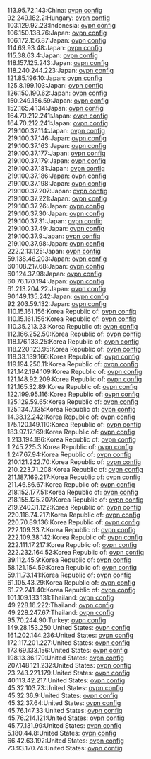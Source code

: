 113.95.72.143:China: [ovpn config](vpn/113_95_72_143.ovpn)  
92.249.182.2:Hungary: [ovpn config](vpn/92_249_182_2.ovpn)  
103.129.92.23:Indonesia: [ovpn config](vpn/103_129_92_23.ovpn)  
106.150.138.76:Japan: [ovpn config](vpn/106_150_138_76.ovpn)  
106.172.156.87:Japan: [ovpn config](vpn/106_172_156_87.ovpn)  
114.69.93.48:Japan: [ovpn config](vpn/114_69_93_48.ovpn)  
115.38.63.4:Japan: [ovpn config](vpn/115_38_63_4.ovpn)  
118.157.125.243:Japan: [ovpn config](vpn/118_157_125_243.ovpn)  
118.240.244.223:Japan: [ovpn config](vpn/118_240_244_223.ovpn)  
121.85.196.10:Japan: [ovpn config](vpn/121_85_196_10.ovpn)  
125.8.199.103:Japan: [ovpn config](vpn/125_8_199_103.ovpn)  
126.150.190.62:Japan: [ovpn config](vpn/126_150_190_62.ovpn)  
150.249.156.59:Japan: [ovpn config](vpn/150_249_156_59.ovpn)  
152.165.4.134:Japan: [ovpn config](vpn/152_165_4_134.ovpn)  
164.70.212.241:Japan: [ovpn config](vpn/164_70_212_241.ovpn)  
164.70.212.241:Japan: [ovpn config](vpn/164_70_212_241.ovpn)  
219.100.37.114:Japan: [ovpn config](vpn/219_100_37_114.ovpn)  
219.100.37.146:Japan: [ovpn config](vpn/219_100_37_146.ovpn)  
219.100.37.163:Japan: [ovpn config](vpn/219_100_37_163.ovpn)  
219.100.37.177:Japan: [ovpn config](vpn/219_100_37_177.ovpn)  
219.100.37.179:Japan: [ovpn config](vpn/219_100_37_179.ovpn)  
219.100.37.181:Japan: [ovpn config](vpn/219_100_37_181.ovpn)  
219.100.37.186:Japan: [ovpn config](vpn/219_100_37_186.ovpn)  
219.100.37.198:Japan: [ovpn config](vpn/219_100_37_198.ovpn)  
219.100.37.207:Japan: [ovpn config](vpn/219_100_37_207.ovpn)  
219.100.37.221:Japan: [ovpn config](vpn/219_100_37_221.ovpn)  
219.100.37.26:Japan: [ovpn config](vpn/219_100_37_26.ovpn)  
219.100.37.30:Japan: [ovpn config](vpn/219_100_37_30.ovpn)  
219.100.37.31:Japan: [ovpn config](vpn/219_100_37_31.ovpn)  
219.100.37.49:Japan: [ovpn config](vpn/219_100_37_49.ovpn)  
219.100.37.9:Japan: [ovpn config](vpn/219_100_37_9.ovpn)  
219.100.37.98:Japan: [ovpn config](vpn/219_100_37_98.ovpn)  
222.2.13.125:Japan: [ovpn config](vpn/222_2_13_125.ovpn)  
59.138.46.203:Japan: [ovpn config](vpn/59_138_46_203.ovpn)  
60.108.217.68:Japan: [ovpn config](vpn/60_108_217_68.ovpn)  
60.124.37.98:Japan: [ovpn config](vpn/60_124_37_98.ovpn)  
60.76.170.194:Japan: [ovpn config](vpn/60_76_170_194.ovpn)  
61.213.204.22:Japan: [ovpn config](vpn/61_213_204_22.ovpn)  
90.149.135.242:Japan: [ovpn config](vpn/90_149_135_242.ovpn)  
92.203.59.132:Japan: [ovpn config](vpn/92_203_59_132.ovpn)  
110.15.161.156:Korea Republic of: [ovpn config](vpn/110_15_161_156.ovpn)  
110.15.161.156:Korea Republic of: [ovpn config](vpn/110_15_161_156.ovpn)  
110.35.213.23:Korea Republic of: [ovpn config](vpn/110_35_213_23.ovpn)  
112.166.252.50:Korea Republic of: [ovpn config](vpn/112_166_252_50.ovpn)  
118.176.133.25:Korea Republic of: [ovpn config](vpn/118_176_133_25.ovpn)  
118.220.123.95:Korea Republic of: [ovpn config](vpn/118_220_123_95.ovpn)  
118.33.139.166:Korea Republic of: [ovpn config](vpn/118_33_139_166.ovpn)  
119.194.250.11:Korea Republic of: [ovpn config](vpn/119_194_250_11.ovpn)  
121.142.194.109:Korea Republic of: [ovpn config](vpn/121_142_194_109.ovpn)  
121.148.92.209:Korea Republic of: [ovpn config](vpn/121_148_92_209.ovpn)  
121.165.32.89:Korea Republic of: [ovpn config](vpn/121_165_32_89.ovpn)  
122.199.95.116:Korea Republic of: [ovpn config](vpn/122_199_95_116.ovpn)  
125.129.59.65:Korea Republic of: [ovpn config](vpn/125_129_59_65.ovpn)  
125.134.7.135:Korea Republic of: [ovpn config](vpn/125_134_7_135.ovpn)  
14.38.12.242:Korea Republic of: [ovpn config](vpn/14_38_12_242.ovpn)  
175.120.149.110:Korea Republic of: [ovpn config](vpn/175_120_149_110.ovpn)  
183.97.17.169:Korea Republic of: [ovpn config](vpn/183_97_17_169.ovpn)  
1.213.194.186:Korea Republic of: [ovpn config](vpn/1_213_194_186.ovpn)  
1.245.225.3:Korea Republic of: [ovpn config](vpn/1_245_225_3.ovpn)  
1.247.67.94:Korea Republic of: [ovpn config](vpn/1_247_67_94.ovpn)  
210.121.222.70:Korea Republic of: [ovpn config](vpn/210_121_222_70.ovpn)  
210.223.71.208:Korea Republic of: [ovpn config](vpn/210_223_71_208.ovpn)  
211.187.169.217:Korea Republic of: [ovpn config](vpn/211_187_169_217.ovpn)  
211.46.86.67:Korea Republic of: [ovpn config](vpn/211_46_86_67.ovpn)  
218.152.177.51:Korea Republic of: [ovpn config](vpn/218_152_177_51.ovpn)  
218.155.125.207:Korea Republic of: [ovpn config](vpn/218_155_125_207.ovpn)  
219.240.31.122:Korea Republic of: [ovpn config](vpn/219_240_31_122.ovpn)  
220.118.74.217:Korea Republic of: [ovpn config](vpn/220_118_74_217.ovpn)  
220.70.89.136:Korea Republic of: [ovpn config](vpn/220_70_89_136.ovpn)  
222.109.33.7:Korea Republic of: [ovpn config](vpn/222_109_33_7.ovpn)  
222.109.38.142:Korea Republic of: [ovpn config](vpn/222_109_38_142.ovpn)  
222.111.17.217:Korea Republic of: [ovpn config](vpn/222_111_17_217.ovpn)  
222.232.164.52:Korea Republic of: [ovpn config](vpn/222_232_164_52.ovpn)  
39.112.45.9:Korea Republic of: [ovpn config](vpn/39_112_45_9.ovpn)  
58.121.154.59:Korea Republic of: [ovpn config](vpn/58_121_154_59.ovpn)  
59.11.73.141:Korea Republic of: [ovpn config](vpn/59_11_73_141.ovpn)  
61.105.43.29:Korea Republic of: [ovpn config](vpn/61_105_43_29.ovpn)  
61.72.241.40:Korea Republic of: [ovpn config](vpn/61_72_241_40.ovpn)  
101.109.133.131:Thailand: [ovpn config](vpn/101_109_133_131.ovpn)  
49.228.16.222:Thailand: [ovpn config](vpn/49_228_16_222.ovpn)  
49.228.247.67:Thailand: [ovpn config](vpn/49_228_247_67.ovpn)  
95.70.244.90:Turkey: [ovpn config](vpn/95_70_244_90.ovpn)  
149.28.153.250:United States: [ovpn config](vpn/149_28_153_250.ovpn)  
161.202.144.236:United States: [ovpn config](vpn/161_202_144_236.ovpn)  
172.117.201.227:United States: [ovpn config](vpn/172_117_201_227.ovpn)  
173.69.133.156:United States: [ovpn config](vpn/173_69_133_156.ovpn)  
198.13.36.179:United States: [ovpn config](vpn/198_13_36_179.ovpn)  
207.148.121.232:United States: [ovpn config](vpn/207_148_121_232.ovpn)  
23.243.221.179:United States: [ovpn config](vpn/23_243_221_179.ovpn)  
40.113.42.217:United States: [ovpn config](vpn/40_113_42_217.ovpn)  
45.32.103.73:United States: [ovpn config](vpn/45_32_103_73.ovpn)  
45.32.36.9:United States: [ovpn config](vpn/45_32_36_9.ovpn)  
45.32.37.64:United States: [ovpn config](vpn/45_32_37_64.ovpn)  
45.76.147.33:United States: [ovpn config](vpn/45_76_147_33.ovpn)  
45.76.214.121:United States: [ovpn config](vpn/45_76_214_121.ovpn)  
45.77.131.99:United States: [ovpn config](vpn/45_77_131_99.ovpn)  
5.180.44.8:United States: [ovpn config](vpn/5_180_44_8.ovpn)  
66.42.63.192:United States: [ovpn config](vpn/66_42_63_192.ovpn)  
73.93.170.74:United States: [ovpn config](vpn/73_93_170_74.ovpn)  
